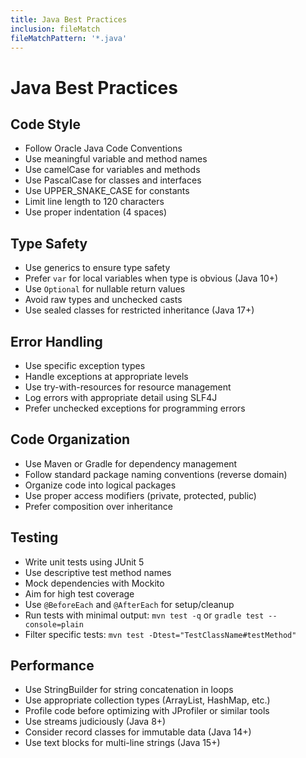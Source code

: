 ```yaml
---
title: Java Best Practices
inclusion: fileMatch
fileMatchPattern: '*.java'
---
```


# Java Best Practices

## Code Style
- Follow Oracle Java Code Conventions
- Use meaningful variable and method names
- Use camelCase for variables and methods
- Use PascalCase for classes and interfaces
- Use UPPER_SNAKE_CASE for constants
- Limit line length to 120 characters
- Use proper indentation (4 spaces)

## Type Safety
- Use generics to ensure type safety
- Prefer `var` for local variables when type is obvious (Java 10+)
- Use `Optional` for nullable return values
- Avoid raw types and unchecked casts
- Use sealed classes for restricted inheritance (Java 17+)

## Error Handling
- Use specific exception types
- Handle exceptions at appropriate levels
- Use try-with-resources for resource management
- Log errors with appropriate detail using SLF4J
- Prefer unchecked exceptions for programming errors

## Code Organization
- Use Maven or Gradle for dependency management
- Follow standard package naming conventions (reverse domain)
- Organize code into logical packages
- Use proper access modifiers (private, protected, public)
- Prefer composition over inheritance

## Testing
- Write unit tests using JUnit 5
- Use descriptive test method names
- Mock dependencies with Mockito
- Aim for high test coverage
- Use `@BeforeEach` and `@AfterEach` for setup/cleanup
- Run tests with minimal output: `mvn test -q` or `gradle test --console=plain`
- Filter specific tests: `mvn test -Dtest="TestClassName#testMethod"`

## Performance
- Use StringBuilder for string concatenation in loops
- Use appropriate collection types (ArrayList, HashMap, etc.)
- Profile code before optimizing with JProfiler or similar tools
- Use streams judiciously (Java 8+)
- Consider record classes for immutable data (Java 14+)
- Use text blocks for multi-line strings (Java 15+)

